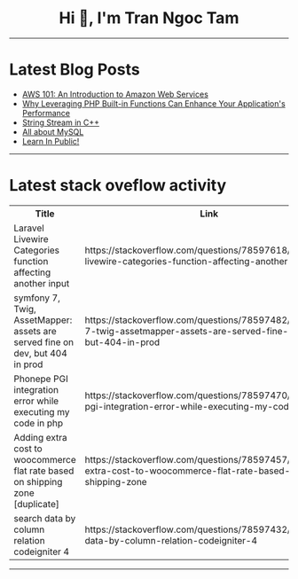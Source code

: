 <h1 align="center">Hi 👋, I'm Tran Ngoc Tam</h1>

---

# Latest Blog Posts 
<!-- BLOG-POST-LIST:START -->
- [AWS 101: An Introduction to Amazon Web Services](https://dev.to/prakash_rao/aws-101-an-introduction-to-amazon-web-services-3mn6)
- [Why Leveraging PHP Built-in Functions Can Enhance Your Application&#39;s Performance](https://dev.to/shahoriar_fahim/why-leveraging-php-built-in-functions-can-enhance-your-applications-performance-5659)
- [String Stream in C++](https://dev.to/ars_3010/string-stream-in-c-5cof)
- [All about MySQL](https://dev.to/shafayeat/all-about-mysql-e30)
- [Learn In Public!](https://dev.to/gous_sayyad/learn-in-public-4p7j)
<!-- BLOG-POST-LIST:END -->

---

# Latest stack oveflow activity
<table>
  <tr><th>Title</th><th>Link</th></tr>
  <!-- STACKOVERFLOW:START --><tr><td>Laravel Livewire Categories function affecting another input</td><td>https://stackoverflow.com/questions/78597618/laravel-livewire-categories-function-affecting-another-input</td></tr><tr><td>symfony 7, Twig, AssetMapper: assets are served fine on dev, but 404 in prod</td><td>https://stackoverflow.com/questions/78597482/symfony-7-twig-assetmapper-assets-are-served-fine-on-dev-but-404-in-prod</td></tr><tr><td>Phonepe PGI integration error while executing my code in php</td><td>https://stackoverflow.com/questions/78597470/phonepe-pgi-integration-error-while-executing-my-code-in-php</td></tr><tr><td>Adding extra cost to woocommerce flat rate based on shipping zone [duplicate]</td><td>https://stackoverflow.com/questions/78597457/adding-extra-cost-to-woocommerce-flat-rate-based-on-shipping-zone</td></tr><tr><td>search data by column relation codeigniter 4</td><td>https://stackoverflow.com/questions/78597432/search-data-by-column-relation-codeigniter-4</td></tr><!-- STACKOVERFLOW:END -->
</table>

---


